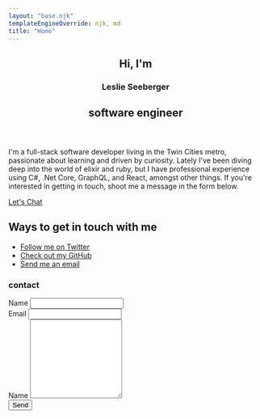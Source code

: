 ```yaml
---
layout: "base.njk"
templateEngineOverride: njk, md
title: "Home"
---
```


<section id="intro"  class="main_section"
>
    <article class="content">
        <header>
            <h2>Hi, I'm</h2>
            <h1 id="intro_name">Leslie Seeberger</h1>
            <h2>software engineer</h2>
        </header>
        <div>
            <p>
            I'm a full-stack software developer living in the Twin Cities metro, passionate about learning and driven by curiosity. Lately I've been diving deep into the world of elixir and ruby, but I have professional experience using C#, .Net Core, GraphQL, and React, amongst other things. If you're interested in getting in touch, shoot me a message in the form below.
            </p>
        </div>
        <footer>
            <a href="#contact" class="btn">Let's Chat</a>
        </footer>
    </article>
    <footer id="intro_footer">
        <h2 class="sr-only">Ways to get in touch with me</h2>
        <ul>
            <li>
                <a href="https://twitter.com/leslie_cberger" target="_blank" alt="twitter" rel="noopener">
                    <span class="sr-only">Follow me on Twitter</span>
                    <i class="fab fa-twitter"></i>
                </a>
            </li>
            <li>
                <a href="https://github.com/leslie-seeberger" target="_blank" alt="github" rel="noopener">
                    <span class="sr-only">Check out my GitHub</span>
                    <i class="fab fa-github-alt"></i>
                </a>
            </li>
            <li>
                <a href="mailto:leslie.c.seeberger@gmail.com" alt="email" rel="noopener">
                    <span class="sr-only">Send me an email</span>
                    <i class="fas fa-at"></i>
                </a>
            </li>
        </ul>
    </footer>
</section>
<section id="contact" class="main_section">
    <article class="content">
<h1>contact</h1>
<form
  action="https://formspree.io/f/xknynndn"
  method="POST"
>
    <div class="form-input">
        <label for="contact_name">Name</label>
        <input id="contact_name" type="text" name="name" required>
    </div>
    <div class="form-input">
        <label for="contact_email">Email</label>
        <input id="contact_email" type="email" name="_replyto" required>
    </div>
    <div class="form-input">
        <label for="contact_message">Name</label>
        <textarea id="contact_message" name="message" rows="10" required></textarea>
    </div>
<button type="submit" class="btn">Send</button>

</form>
</article>
</section>
